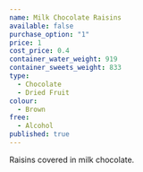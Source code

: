 ```yaml
---
name: Milk Chocolate Raisins
available: false
purchase_option: "1"
price: 1
cost_price: 0.4
container_water_weight: 919
container_sweets_weight: 833
type: 
  - Chocolate
  - Dried Fruit
colour: 
  - Brown
free: 
  - Alcohol
published: true
---
```

Raisins covered in milk chocolate.
